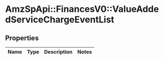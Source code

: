 # AmzSpApi::FinancesV0::ValueAddedServiceChargeEventList

## Properties
Name | Type | Description | Notes
------------ | ------------- | ------------- | -------------

